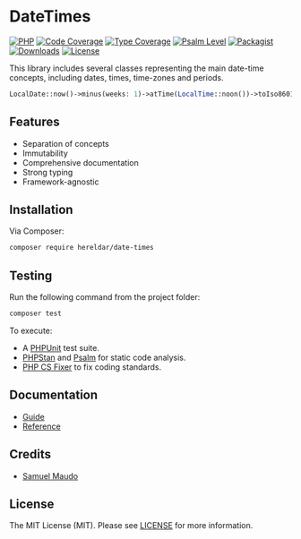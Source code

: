 DateTimes
=========

[![PHP][php-badge]][php-url]
[![Code Coverage][codecov-badge]][codecov-url]
[![Type Coverage][shepherd-coverage-badge]][shepherd-url]
[![Psalm Level][shepherd-level-badge]][shepherd-url]
[![Packagist][packagist-version-badge]][packagist-url]
[![Downloads][packagist-downloads-badge]][packagist-url]
[![License][license-badge]][license-url]

[php-badge]: https://img.shields.io/badge/php-8.1%20to%208.2-777bb3.svg
[php-url]: https://coveralls.io/github/hereldar/php-date-times
[codecov-badge]: https://img.shields.io/codecov/c/github/hereldar/php-date-times
[codecov-url]: https://app.codecov.io/gh/hereldar/php-date-times
[coveralls-badge]: https://img.shields.io/coverallsCoverage/github/hereldar/php-date-times
[coveralls-url]: https://coveralls.io/github/hereldar/php-date-times
[shepherd-coverage-badge]: https://shepherd.dev/github/hereldar/php-date-times/coverage.svg
[shepherd-level-badge]: https://shepherd.dev/github/hereldar/php-date-times/level.svg
[shepherd-url]: https://shepherd.dev/github/hereldar/php-date-times
[packagist-version-badge]: https://img.shields.io/packagist/v/hereldar/date-times.svg
[packagist-downloads-badge]: https://img.shields.io/packagist/dt/hereldar/date-times.svg
[packagist-url]: https://packagist.org/packages/hereldar/date-times
[license-badge]: https://img.shields.io/badge/license-MIT-brightgreen.svg
[license-url]: LICENSE

This library includes several classes representing the main date-time
concepts, including dates, times, time-zones and periods.

```php
LocalDate::now()->minus(weeks: 1)->atTime(LocalTime::noon())->toIso8601();
```

Features
--------

- Separation of concepts
- Immutability
- Comprehensive documentation
- Strong typing
- Framework-agnostic

Installation
------------

Via Composer:

```bash
composer require hereldar/date-times
```

Testing
-------

Run the following command from the project folder:

```bash
composer test
```

To execute:

- A [PHPUnit](https://phpunit.de) test suite.
- [PHPStan](https://phpstan.org/) and [Psalm](https://psalm.dev/) for
  static code analysis.
- [PHP CS Fixer](https://github.com/PHP-CS-Fixer/PHP-CS-Fixer) to fix
  coding standards.

Documentation
-------------

- [Guide](https://hereldar.github.io/php-date-times/)
- [Reference](https://hereldar.github.io/php-date-times/reference/)

Credits
-------

- [Samuel Maudo](https://github.com/samuelmaudo)

License
-------

The MIT License (MIT). Please see [LICENSE](LICENSE) for more information.
